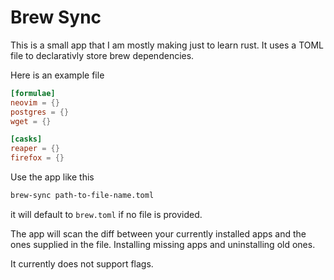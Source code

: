 # Brew Sync

This is a small app that I am mostly making just to learn rust.
It uses a TOML file to declarativly store brew dependencies.

Here is an example file
```TOML
[formulae]
neovim = {}
postgres = {}
wget = {}

[casks]
reaper = {}
firefox = {}
```

Use the app like this

```bash
brew-sync path-to-file-name.toml
```
it will default to `brew.toml` if no file is provided.

The app will scan the diff between your currently installed apps and the ones supplied in the file. 
Installing missing apps and uninstalling old ones.

It currently does not support flags.

